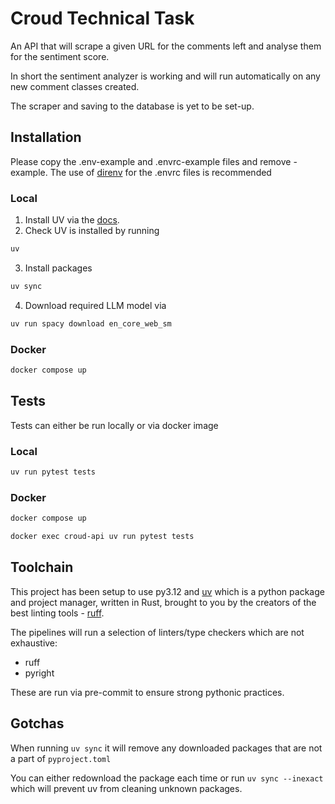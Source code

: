 # Croud Technical Task

An API that will scrape a given URL for the comments left and analyse them for the sentiment score.

In short the sentiment analyzer is working and will run automatically on any new comment classes created.

The scraper and saving to the database is yet to be set-up.


## Installation

Please copy the .env-example and .envrc-example files and remove -example. The use of [direnv](https://direnv.net/) for the .envrc files is recommended

### Local
1. Install UV via the [docs](https://docs.astral.sh/uv/getting-started/installation/).
2. Check UV is installed by running 
```bash
uv
```
3. Install packages 
```bash
uv sync
```
4. Download required LLM model via 
```bash
uv run spacy download en_core_web_sm
```

### Docker

```bash
docker compose up
```


## Tests

Tests can either be run locally or via docker image

### Local
```bash
uv run pytest tests
```

### Docker
```bash
docker compose up
```
```bash
docker exec croud-api uv run pytest tests
```

## Toolchain

This project has been setup to use py3.12 and [uv](https://docs.astral.sh/uv/) which is a python package and project manager, written in Rust, brought to you by the creators of the best linting tools - [ruff](https://docs.astral.sh/ruff/).

The pipelines will run a selection of linters/type checkers which are not exhaustive:
* ruff
* pyright

These are run via pre-commit to ensure strong pythonic practices.

## Gotchas

When running `uv sync` it will remove any downloaded packages that are not a part of `pyproject.toml`

You can either redownload the package each time or run `uv sync --inexact` which will prevent uv from cleaning unknown packages.
